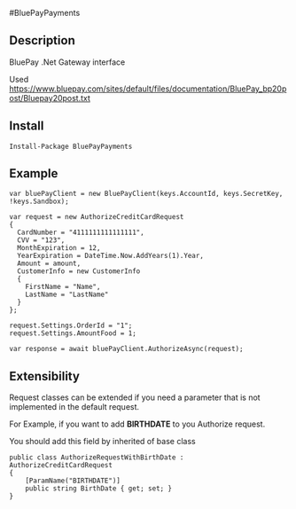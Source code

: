 #BluePayPayments

## Description

BluePay .Net Gateway interface

Used https://www.bluepay.com/sites/default/files/documentation/BluePay_bp20post/Bluepay20post.txt

## Install

```
Install-Package BluePayPayments
```

## Example

```
var bluePayClient = new BluePayClient(keys.AccountId, keys.SecretKey, !keys.Sandbox);

var request = new AuthorizeCreditCardRequest
{
  CardNumber = "4111111111111111",
  CVV = "123",
  MonthExpiration = 12,
  YearExpiration = DateTime.Now.AddYears(1).Year,
  Amount = amount,
  CustomerInfo = new CustomerInfo
  {
    FirstName = "Name",
    LastName = "LastName"
  }
};

request.Settings.OrderId = "1";
request.Settings.AmountFood = 1;

var response = await bluePayClient.AuthorizeAsync(request);
```

## Extensibility

Request classes can be extended if you need a parameter that is not implemented in the default request.

For Example,
if you want to add **BIRTHDATE** to you Authorize request.

You should add this field by inherited of base class

```
public class AuthorizeRequestWithBirthDate : AuthorizeCreditCardRequest
{
	[ParamName("BIRTHDATE")]
    public string BirthDate { get; set; }
}
```
